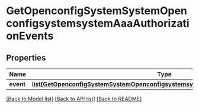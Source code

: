 # GetOpenconfigSystemSystemOpenconfigsystemsystemAaaAuthorizationEvents

## Properties
Name | Type | Description | Notes
------------ | ------------- | ------------- | -------------
**event** | [**list[GetOpenconfigSystemSystemOpenconfigsystemsystemAaaAuthorizationEventsEvent]**](GetOpenconfigSystemSystemOpenconfigsystemsystemAaaAuthorizationEventsEvent.md) |  | [optional] 

[[Back to Model list]](../README.md#documentation-for-models) [[Back to API list]](../README.md#documentation-for-api-endpoints) [[Back to README]](../README.md)


